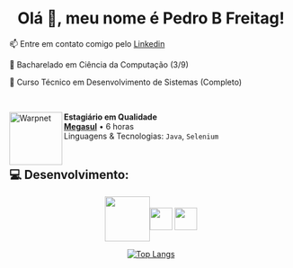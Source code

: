 <h1 align = "center"> Olá 👋, meu nome é Pedro B Freitag! </h1>


📫 Entre em contato comigo pelo <a href="https://www.linkedin.com/in/pedro-bosini-14a235177/" title="LinkedIn">Linkedin</a>

📖 Bacharelado em Ciência da Computação (3/9)
  
📖 Curso Técnico em Desenvolvimento de Sistemas (Completo)

<br/>

[<img align="left" height="94px" width="94px" alt="Warpnet" src="https://encrypted-tbn0.gstatic.com/images?q=tbn:ANd9GcSY9d-7xU3DtuVaCQ3QJ4-fDDf5Sj9J5YR1Kg&s"/>](https://www.megasul.com.br/)

**Estagiário em Qualidade** \
[**Megasul**](https://www.megasul.com.br/) • 6 horas \
Linguagens & Tecnologias: `Java`, `Selenium`
<br/>
<br/>

## 💻 Desenvolvimento:
<div align = "center">
  <img align="center" src= "https://github.com/Pedro-B-Freitag/Pedro-B-Freitag/assets/127051349/1556e9f0-5699-4e5b-9da8-57eb9ccf306c" height='80' ><img align="center" src= "https://github.com/Pedro-B-Freitag/Pedro-B-Freitag/assets/127051349/38575df0-ea3e-40d2-be53-4999d6a7afd4" height='40' > <img align="center" src= "https://github.com/Pedro-B-Freitag/Pedro-B-Freitag/assets/127051349/4f1cb6e1-440a-4807-94b0-47ffe73c81dd" height='40' >
  
  
[![Top Langs](https://github-readme-stats.vercel.app/api/top-langs/?username=Pedro-B-Freitag&layout=compact)](https://github.com/Pedro-B-Freitag)
</div>

